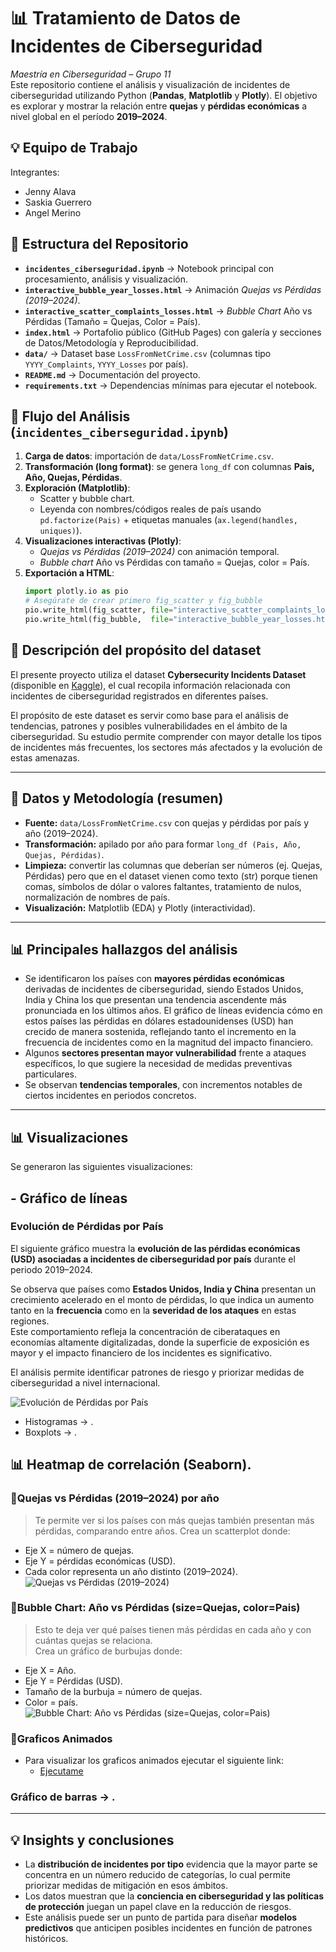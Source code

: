 # 📊 Tratamiento de Datos de Incidentes de Ciberseguridad
*Maestría en Ciberseguridad – Grupo 11*  
Este repositorio contiene el análisis y visualización de incidentes de ciberseguridad utilizando Python (**Pandas**, **Matplotlib** y **Plotly**). El objetivo es explorar y mostrar la relación entre **quejas** y **pérdidas económicas** a nivel global en el período **2019–2024**.

## 💡 Equipo de Trabajo
Integrantes:
* Jenny Alava
* Saskia Guerrero
* Angel Merino

## 📂 Estructura del Repositorio
- **`incidentes_ciberseguridad.ipynb`** → Notebook principal con procesamiento, análisis y visualización.
- **`interactive_bubble_year_losses.html`** → Animación *Quejas vs Pérdidas (2019–2024)*.
- **`interactive_scatter_complaints_losses.html`** → *Bubble Chart* Año vs Pérdidas (Tamaño = Quejas, Color = País).
- **`index.html`** → Portafolio público (GitHub Pages) con galería y secciones de Datos/Metodología y Reproducibilidad.
- **`data/`** → Dataset base `LossFromNetCrime.csv` (columnas tipo `YYYY_Complaints`, `YYYY_Losses` por país).
- **`README.md`** → Documentación del proyecto.
- **`requirements.txt`** → Dependencias mínimas para ejecutar el notebook.

## 📝 Flujo del Análisis (`incidentes_ciberseguridad.ipynb`)
1. **Carga de datos**: importación de `data/LossFromNetCrime.csv`.
2. **Transformación (long format)**: se genera `long_df` con columnas **Pais, Año, Quejas, Pérdidas**.
3. **Exploración (Matplotlib)**:
   - Scatter y bubble chart.
   - Leyenda con nombres/códigos reales de país usando `pd.factorize(Pais)` + etiquetas manuales (`ax.legend(handles, uniques)`).
4. **Visualizaciones interactivas (Plotly)**:
   - *Quejas vs Pérdidas (2019–2024)* con animación temporal.
   - *Bubble chart* Año vs Pérdidas con tamaño = Quejas, color = País.
5. **Exportación a HTML**:
   ```python
   import plotly.io as pio
   # Asegúrate de crear primero fig_scatter y fig_bubble
   pio.write_html(fig_scatter, file="interactive_scatter_complaints_losses.html", include_plotlyjs="cdn")
   pio.write_html(fig_bubble,  file="interactive_bubble_year_losses.html",       include_plotlyjs="cdn")

## 📌 Descripción del propósito del dataset  
El presente proyecto utiliza el dataset **Cybersecurity Incidents Dataset** (disponible en [Kaggle](https://www.kaggle.com/datasets/huzpsb/cybersecurity-incidents-dataset)), el cual recopila información relacionada con incidentes de ciberseguridad registrados en diferentes países.  

El propósito de este dataset es servir como base para el análisis de tendencias, patrones y posibles vulnerabilidades en el ámbito de la ciberseguridad. Su estudio permite comprender con mayor detalle los tipos de incidentes más frecuentes, los sectores más afectados y la evolución de estas amenazas.  

---

## 📎 Datos y Metodología (resumen)
- **Fuente:** `data/LossFromNetCrime.csv` con quejas y pérdidas por país y año (2019–2024).
- **Transformación:** apilado por año para formar `long_df (Pais, Año, Quejas, Pérdidas)`.
- **Limpieza:** convertir las columnas que deberían ser números (ej. Quejas, Pérdidas) pero que en el dataset vienen como texto (str) porque tienen comas, símbolos de dólar o valores faltantes, tratamiento de nulos, normalización de nombres de país.
- **Visualización:** Matplotlib (EDA) y Plotly (interactividad).

---

## 📊 Principales hallazgos del análisis  
- Se identificaron los países con **mayores pérdidas económicas** derivadas de incidentes de ciberseguridad, siendo Estados Unidos, India y China los que presentan una tendencia ascendente más pronunciada en los últimos años. El gráfico de líneas  evidencia cómo en estos países las pérdidas en dólares estadounidenses (USD) han crecido de manera sostenida, reflejando tanto el incremento en la frecuencia de incidentes como en la magnitud del impacto financiero.  
- Algunos **sectores presentan mayor vulnerabilidad** frente a ataques específicos, lo que sugiere la necesidad de medidas preventivas particulares.  
- Se observan **tendencias temporales**, con incrementos notables de ciertos incidentes en periodos concretos.  

---

## 📊 Visualizaciones
Se generaron las siguientes visualizaciones:
##  - Gráfico de líneas  
### Evolución de Pérdidas por País
El siguiente gráfico muestra la **evolución de las pérdidas económicas (USD) asociadas a incidentes de ciberseguridad por país** durante el periodo 2019–2024.  

Se observa que países como **Estados Unidos, India y China** presentan un crecimiento acelerado en el monto de pérdidas, lo que indica un aumento tanto en la **frecuencia** como en la **severidad de los ataques** en estas regiones.  
Este comportamiento refleja la concentración de ciberataques en economías altamente digitalizadas, donde la superficie de exposición es mayor y el impacto financiero de los incidentes es significativo.  

El análisis permite identificar patrones de riesgo y priorizar medidas de ciberseguridad a nivel internacional.  

![Evolución de Pérdidas por País](images/grafico_lineas_pais.png)
  - Histogramas → .
  - Boxplots → .

## **📊 Heatmap de correlación (Seaborn)**.
### **📌Quejas vs Pérdidas (2019–2024) por año**
  >Te permite ver si los países con más quejas también presentan más pérdidas, comparando entre años.
  Crea un scatterplot donde:    
   - Eje X = número de quejas.  
   - Eje Y = pérdidas económicas (USD).  
   - Cada color representa un año distinto (2019–2024).  
   ![Quejas vs Pérdidas (2019–2024)](images/scatter_complaints_losses.png)

### **📌Bubble Chart: Año vs Pérdidas (size=Quejas, color=Pais)**
  >Esto te deja ver qué países tienen más pérdidas en cada año y con cuántas quejas se relaciona.  
   Crea un gráfico de burbujas donde:  
   - Eje X = Año.  
   - Eje Y = Pérdidas (USD).  
   - Tamaño de la burbuja = número de quejas.  
   - Color = país.  
   ![Bubble Chart: Año vs Pérdidas (size=Quejas, color=Pais)](images/bubble_year_losses.png)

### 📌Graficos Animados
* Para visualizar los graficos animados ejecutar el siguiente link:
  * <a href="https://rawcdn.githack.com/anmerinoto/Tramiento_Datos_Incidentes_Ciberseguridad/f0bf0d902a3a00ee38eaaf580bc5aa7052fa71a7/index.html" target="_blank">Ejecutame</a>

### Gráfico de barras → .

---

## 💡 Insights y conclusiones  
- La **distribución de incidentes por tipo** evidencia que la mayor parte se concentra en un número reducido de categorías, lo cual permite priorizar medidas de mitigación en esos ámbitos.  
- Los datos muestran que la **conciencia en ciberseguridad y las políticas de protección** juegan un papel clave en la reducción de riesgos.  
- Este análisis puede ser un punto de partida para diseñar **modelos predictivos** que anticipen posibles incidentes en función de patrones históricos.  